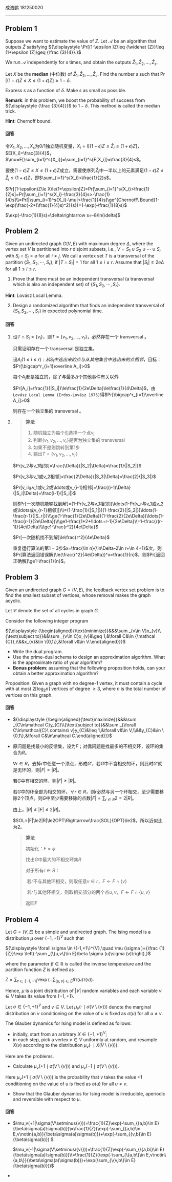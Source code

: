 成浩鹏 181250020

---

## Problem 1

Suppose we want to estimate the value of ${\displaystyle Z}$. Let ${\displaystyle {\mathcal {A}}}$ be an algorithm that outputs ${\displaystyle {\widehat {Z}}}$ satisfying ${\displaystyle \Pr[(1-\epsilon )Z\leq {\widehat {Z}}\leq (1+\epsilon )Z]\geq {\frac {3}{4}}.}$

We run ${\displaystyle {\mathcal {A}}}$ independently for ${\displaystyle s}$ times, and obtain the outputs ${\displaystyle {\widehat {Z}}_{1},{\widehat {Z}}_{2},\ldots ,{\widehat {Z}}_{s}}$.

Let ${\displaystyle X}$ be the **median** (中位数) of ${\displaystyle {\widehat {Z}}_{1},{\widehat {Z}}_{2},\ldots ,{\widehat {Z}}_{s}}$. Find the number ${\displaystyle s}$ such that ${\displaystyle \Pr[(1-\epsilon )Z\leq X\leq (1+\epsilon )Z]\geq 1-\delta .}$

Express ${\displaystyle s}$ as a function of ${\displaystyle \delta }$. Make ${\displaystyle s}$ as small as possible.

**Remark**: in this problem, we boost the probability of success from ${\displaystyle {\frac {3}{4}}}$ to ${\displaystyle 1-\delta }$. This method is called the median trick.

**Hint**: Chernoff bound.

#### 回答

令$X_1,X_2,\ldots,X_s$为$0/1$独立随机变量，$X_i=I[(1-\epsilon)Z\le\widehat Z_i\le(1+\epsilon)Z]$，$E[X_i]=\frac{3}{4}$，$\mu=E[\sum_{i=1}^s{X_i}]=\sum_{i=1}^s{E[X_i]}=\frac{3}{4}s$。

要使$(1-\epsilon)Z\le X\le(1+\epsilon)Z$成立，需要使序列$\widehat Z_i$中一半以上的元素满足$(1-\epsilon)Z\le\widehat Z_i\le(1+\epsilon)Z$，即$\sum_{i=1}^s{X_i}>\frac{1}{2}s$。

$Pr[(1-\epsilon)Z\le X\le(1+\epsilon)Z]=Pr[\sum_{i=1}^s{X_i}>\frac{1}{2}s]=Pr[\sum_{i=1}^s{X_i}-\frac{3}{4}s>-\frac{1}{4}s]\\=Pr[|\sum_{i=1}^s{X_i}-\mu|<\frac{1}{4}s]\ge^{Chernoff\ Bound}1-\exp(\frac{-2*(\frac{1}{4}s)^2}{s})=1-\exp(-\frac{1}{8}s)$

$\exp(-\frac{1}{8}s)=\delta\rightarrow s=-8\ln(\delta)$

## Problem 2

Given an undirected graph ${\displaystyle G(V,E)}$ with maximum degree ${\displaystyle \Delta }$, where the vertex set ${\displaystyle V}$ is partitioned into ${\displaystyle r}$ disjoint subsets, i.e., ${\displaystyle V=S_{1}\cup S_{2}\cup \cdots \cup S_{r}}$ with ${\displaystyle S_{i}\cap S_{j}=\varnothing }$ for all ${\displaystyle i\neq j}$. We call a vertex set ${\displaystyle T}$ is a transversal of the partition ${\displaystyle \{S_{1},S_{2},\cdots ,S_{r}\}}$, if ${\displaystyle |T\cap S_{i}|=1}$ for all ${\displaystyle 1\leq i\leq r}$. Assume that ${\displaystyle |S_{i}|\geq 2e\Delta }$ for all ${\displaystyle 1\leq i\leq r}$.

1. Prove that there must be an independent transversal (a transversal which is also an independent set) of ${\displaystyle \{S_{1},S_{2},\cdots ,S_{r}\}}$.

**Hint**: Lovász Local Lemma.

2. Design a randomized algorithm that finds an independent transversal of ${\displaystyle \{S_{1},S_{2},\cdots ,S_{r}\}}$ in expected polynomial time.

#### 回答

1. 设$T\cap S_i=\{v_i\}$，则$T=\{v_1,v_2,\ldots,v_r\}$，必然存在一个 transversal 。

   只需证明存在一个 transversal 是独立集。

   设$A_i(1\le i\le r):从S_i中选出来的点与从其他集合中选出来的点相邻$，目标：$Pr[\bigcap^r_{i=1}\overline A_i]>0$

   每个$A_i$都是独立的，除了与最多$\Delta$个其他事件有关以外

   $Pr[A_i]=\frac{1}{|S_i|}\le\frac{1}{2e\Delta}\le\frac{1}{4\Delta}$，由`Lovász Local Lemma (Erdos-Lovász 1975)`得$Pr[\bigcap^r_{i=1}\overline A_i]>0$

   则存在一个独立集的 transversal 。

2. >**算法**
   >
   >1. 随机独立为每个$S_i$选择一个点$v_i$
   >2. 判断$\{v_1,v_2,\ldots,v_r\}$是否为独立集的 transversal
   >3. 如果不是则跳转到第1步
   >4. 输出$T=\{v_1,v_2,\ldots,v_r\}$

   $Pr[v_2与v_1相邻]=\frac{\Delta}{|S_2|\Delta}=\frac{1}{|S_2|}$

   $Pr[v_3与v_1或v_2相邻]=\frac{2\Delta}{|S_3|\Delta}=\frac{2}{|S_3|}$

   $Pr[v_i与v_1或v_2或\ldots或v_{i-1}相邻]=\frac{(i-1)\Delta}{|S_i|\Delta}=\frac{i-1}{|S_i|}$

   则$Pr[一次随机能够找到解]=(1-Pr[v_2与v_1相邻])\ldots(1-Pr[v_r与v_1或v_2或\ldots或v_{r-1}相邻]])\\=(1-\frac{1}{|S_1|})(1-\frac{2}{|S_2|})\ldots(1-\frac{r-1}{|S_r|})\\\ge(1-\frac{1}{2e\Delta})(1-\frac{2}{2e\Delta})\ldots(1-\frac{r-1}{2e\Delta})\\\ge1-\frac{1+2+\ldots+r-1}{2e\Delta}\\=1-\frac{r(r-1)}{4e\Delta}\\\ge1-\frac{r^2}{4e\Delta}$

   $Pr[一次随机找不到解]\le\frac{r^2}{4e\Delta}$

   重复运行算法的第$1-3$步$x=\frac{\ln n}{\ln\Delta-2\ln r+\ln 4+1}$次，则$Pr[算法返回错误解]\le(\frac{r^2}{4e\Delta})^x=\frac{1}{n}$，则$Pr[返回正确解]\ge1-\frac{1}{n}$。

## Problem 3

Given an undirected graph ${\displaystyle G=(V,E)}$, the feedback vertex set problem is to find the smallest subset of vertices, whose removal makes the graph acyclic.

Let ${\displaystyle {\mathcal {C}}}$ denote the set of all cycles in graph ${\displaystyle G}$.

Consider the following integer program

${\displaystyle {\begin{aligned}{\text{minimize}}&&&\sum _{v\in V}x_{v}\\{\text{subject to}}&&\sum _{v\in C}x_{v}&\geq 1,&\forall C&\in {\mathcal {C}},\\&&x_{v}&\in \{0,1\},&\forall v&\in V.\end{aligned}}}$

- Write the dual program.
- Use the prime-dual schema to design an approximation algorithm. What is the approximate ratio of your algorithm?
- **Bonus problem**: assuming that the following proposition holds, can your obtain a better approximation algorithm?

Proposition: Given a graph with no degree-1 vertex, it must contain a cycle with at most ${\displaystyle 2\lceil \log _{2}n\rceil }$ vertices of degree ${\displaystyle \geq 3}$, where ${\displaystyle n}$ is the total number of vertices on this graph.

#### 回答

- ${\displaystyle {\begin{aligned}{\text{maximize}}&&&\sum _{C\in\mathcal C}y_{C}\\{\text{subject to}}&&\sum _{\forall C\in\mathcal{C}\ contains\ v}y_{C}&\leq 1,&\forall v&\in V,\\&&y_{C}&\in \{0,1\},&\forall C&\in\mathcal C.\end{aligned}}}$

- 原问题是找最小的反馈集，设为$F$；对偶问题是找最多的不相交环，设环的集合为$R$。

  $\forall r\in R$，去掉$r$中任意一个顶点，形成$G'$，若$G$中不含相交的环，则此时$G'$就是无环的，则$|F|=|R|$。

  若$G$中有相交的环，则$|F|\ge|R|$。

  若$G$中的环全部为相交的环，$\forall r\in R$，则$r$必然与另一个环相交，至少需要移除$2$个顶点。则$G$中至少需要移除的点数$|F|=\sum_{r\in R}2=2|R|$。

  由上，$|R|\le|F|\le2|R|$。

  $SOL=|F|\le2|R|\le2OPT\Rightarrow\frac{SOL}{OPT}\le2$，所以近似比为$2$。

  >**算法**
  >
  >初始化：$F = \phi$
  >
  >找出$G$中最大的不相交环集$R$
  >
  >对于所有$r\in R$：
  >
  >​	若$r$不与其他环相交，则取任意$v\in r$，$F \leftarrow F \cap \{v\}$
  >
  >​	若$r$与其他环相交，则取相交部分的两个点$u,v$，$F \leftarrow F \cap \{u,v\}$
  >
  >返回$F$

## Problem 4

Let ${\displaystyle G=(V,E)}$ be a simple and undirected graph. The Ising model is a distribution ${\displaystyle \mu }$ over ${\displaystyle \{-1,+1\}^{V}}$ such that

${\displaystyle \forall \sigma \in \{-1,+1\}^{V},\quad \mu (\sigma )={\frac {1}{Z}}\exp \left(-\sum _{\{u,v\}\in E}\beta \sigma (u)\sigma (v)\right),}$

where the parameter ${\displaystyle \beta \in \mathbb {R} }$ is called the inverse temperature and the partition function ${\displaystyle Z}$ is defined as

${\displaystyle Z=\sum _{\tau \in \{-1,+1\}^{V}}\exp \left(-\sum _{\{u,v\}\in E}\beta \tau (u)\tau (v)\right).}$

Hence, ${\displaystyle \mu }$ is a joint distribution of ${\displaystyle |V|}$ random variables and each variable ${\displaystyle v\in V}$ takes its value from ${\displaystyle \{-1,+1\}}$.

Let ${\displaystyle \sigma \in \{-1,+1\}^{V}}$ and ${\displaystyle v\in V}$. Let ${\displaystyle \mu _{v}(\cdot \mid \sigma (V\setminus \{v\}))}$ denote the marginal distribution on ${\displaystyle v}$ conditioning on the value of ${\displaystyle u}$ is fixed as ${\displaystyle \sigma (u)}$ for all ${\displaystyle u\neq v}$.

The Glauber dynamics for Ising model is defined as follows:

- initially, start from an arbitrary ${\displaystyle X\in \{-1,+1\}^{V}}$;
- in each step, pick a vertex ${\displaystyle v\in V}$ uniformly at random, and resample ${\displaystyle X(v)}$ according to the distribution ${\displaystyle \mu _{v}(\cdot \mid X(V\setminus \{v\}))}$.

Here are the problems.

- Calculate ${\displaystyle \mu _{v}(+1\mid \sigma (V\setminus \{v\}))}$ and ${\displaystyle \mu _{v}(-1\mid \sigma (V\setminus \{v\}))}$.

Here ${\displaystyle \mu _{v}(+1\mid \sigma (V\setminus \{v\}))}$ is the probability that ${\displaystyle v}$ takes the value +1 conditioning on the value of ${\displaystyle u}$ is fixed as ${\displaystyle \sigma (u)}$ for all ${\displaystyle u\neq v}$.

- Show that the Glauber dynamics for Ising model is irreducible, aperiodic and reversible with respect to ${\displaystyle \mu }$.

#### 回答

- $\mu_v(+1|\sigma(V\setminus\{v\}))=\frac{1}{Z}\exp(-\sum_{\{a,b\}\in E}{\beta\sigma(a)\sigma(b)})\\=\frac{1}{Z}(\exp(-\sum_{\{a,b\}\in E,v\notin\{a,b\}}{\beta\sigma(a)\sigma(b)})+\exp(-\sum_{\{v,b\}\in E}{\beta\sigma(b)}) $

  $\mu_v(-1|\sigma(V\setminus\{v\}))=\frac{1}{Z}\exp(-\sum_{\{a,b\}\in E}{\beta\sigma(a)\sigma(b)})\\=\frac{1}{Z}(\exp(-\sum_{\{a,b\}\in E,v\notin\{a,b\}}{\beta\sigma(a)\sigma(b)})+\exp(\sum_{\{v,b\}\in E}{\beta\sigma(b)}))$

- 